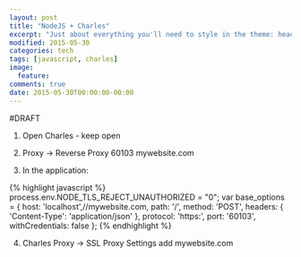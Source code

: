 ```yaml
---
layout: post
title: "NodeJS + Charles"
excerpt: "Just about everything you'll need to style in the theme: headings, paragraphs, blockquotes, tables, code blocks, and more."
modified: 2015-05-30
categories: tech
tags: [javascript, charles]
image:
  feature:
comments: true
date: 2015-05-30T00:00:00-00:00
---
```


#DRAFT


1) Open Charles - keep open

2) Proxy -> Reverse Proxy
 60103 mywebsite.com

3) In the application:

{% highlight javascript %}
process.env.NODE_TLS_REJECT_UNAUTHORIZED = "0";
var base_options = {
    host: 'localhost',//mywebsite.com,
    path: '/',
    method: 'POST',
    headers: {
        'Content-Type': 'application/json'
    },
    protocol: 'https:',
    port: '60103',
    withCredentials: false
};
{% endhighlight %}

4) Charles Proxy -> SSL Proxy Settings
add mywebsite.com
